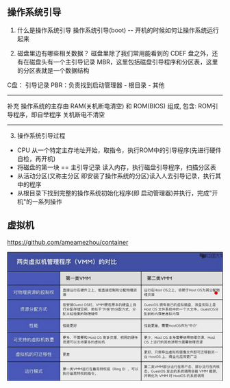 ## 操作系统引导
1. 什么是操作系统引导
操作系统引导(boot) -- 开机的时候如何让操作系统运行起来

2. 磁盘里边有哪些相关数据？
磁盘里除了我们常用能看到的 CDEF 盘之外，还有在磁盘头有一个主引导记录 MBR，这里包括磁盘引导程序和分区表，这里的分区表就是一个数据结构

C盘： 引导记录 PBR：负责找到启动管理器 - 根目录 - 其他

---

补充 操作系统的主存由 RAM(关机断电清空) 和 ROM(BIOS) 组成, 包含: ROM引导程序，即自举程序 关机断电不清空

---
3. 操作系统引导过程

- CPU 从一个特定主存地址开始，取指令，执行ROM中的引导程序(先进行硬件自检，再开机)
- 将磁盘的第一块 == 主引导记录 读入内存，执行磁盘引导程序，扫描分区表
- 从活动分区(又称主分区 即安装了操作系统的分区)读入人去引导记录，执行其中的程序
- 从根目录下找到完整的操作系统初始化程序(即 启动管理器)并执行，完成"开机"的一系列操作

## 虚拟机
https://github.com/ameamezhou/container

![两类虚拟机对比](./img/5.vmmCompare.png)
